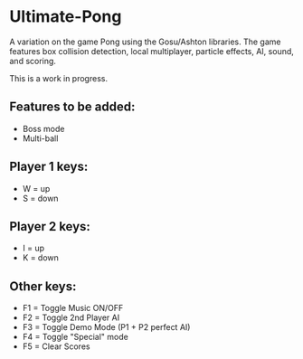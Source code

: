 Ultimate-Pong
=============

A variation on the game Pong using the Gosu/Ashton libraries. The game features box collision detection, local multiplayer, particle effects, AI, sound, and scoring.

This is a work in progress.

Features to be added:
---------------------
* Boss mode
* Multi-ball

Player 1 keys:
--------------
* W = up
* S = down

Player 2 keys:
--------------
* I = up
* K = down

Other keys:
----------
* F1 = Toggle Music ON/OFF
* F2 = Toggle 2nd Player AI
* F3 = Toggle Demo Mode (P1 + P2 perfect AI)
* F4 = Toggle "Special" mode
* F5 = Clear Scores

